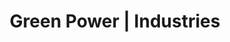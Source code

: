 ---
title: "Green Power | Industries"

meta:
  description: "Smart renewable energy solutions for any industry. Turnkey solutions - honest, trustworthy and reliable company based in Ibiza. Solar solutions Balearic Islands and mainland Spain. 

"
og:
  title: "Green Power | Industries"
  description: "Smart renewable energy solutions for any industry. Turnkey solutions - honest, trustworthy and reliable company based in Ibiza. Solar solutions Balearic Islands and mainland Spain. " 
  type: "website"
  url: "es/industries"
  image: "images/logo/logo.png"

slider:
  newsbanner : "images/banner/industries-banner.jpg"
  title : "Industrias"
  desc : "Soluciones inteligentes y personalizadas para cada industria."
  talk : "Hable con nosotros"

block:
  title : "Mejor empresa de instalación solar residencial en azoteas"
  desc1 : "Green Power es un proveedor líder de sistemas solares para techos. Proporciona un sistema de paneles solares industriales y comerciales de alta eficiencia. Nos comprometemos a proporcionar un panel solar de buena calidad para generar un mejor rendimiento y cada panel se personaliza y luego se instala de manera escalonada para obtener la mejor efectividad posible."
  desc2 : "Dado que la alta carga de electricidad y las enormes facturas de electricidad son una gran preocupación para casi todos los establecimientos industriales, nuestros paneles solares son la alternativa más viable y la solución de energía perfecta para que las industrias reduzcan la carga máxima de la red y eliminen las altas tarifas eléctricas."
  desc3 : "Cada industria y sus requisitos pueden ser diferentes. Ya sea agricultura, biotecnología, unidad de fabricación, bienes de consumo empaquetados o cualquier otra industria, nuestras soluciones solares personalizadas garantizan que obtenga el tipo de retorno de la inversión, al mismo tiempo que toma decisiones responsables sobre el planeta. Tome decisiones sostenibles deliberadas invirtiendo en un futuro limpio, ecológico y rentable para su empresa con nuestras soluciones solares."

block2:
  dshape : "images/d-shape.png"
  panelimg1 : "images/industrial-art.png"
  panelimg2 : "images/commercial-art.png"
  title1 : "Por qué Green Power"
  list1 : "Una marca de confianza"
  list2 : "Más de 160 sistemas residenciales encargados"
  list3 : "3200 KW + de instalaciones"
  list4 : "Soporte de servicio 24x7, para una total tranquilidad"
  title2 : "Beneficios"
  list5 : "Cobertura contra el aumento de los costos de la energía"
  list6 : "Diseño escalable para actualizaciones fáciles"
  list7 : "Cumplimiento de RPO"
  list8 : "Autosuficiencia"
  list9 : "Compromiso verde"
    
draft: false
---